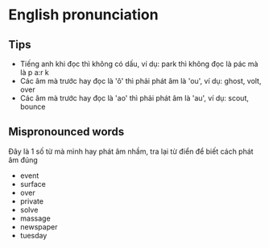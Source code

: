 # English pronunciation

## Tips

- Tiếng anh khi đọc thì không có dấu, ví dụ: park thì không đọc là pác mà là p a:r k
- Các âm mà trước hay đọc là 'ô' thì phải phát âm là 'ou', ví dụ: ghost, volt, over
- Các âm mà trước hay đọc là 'ao' thì phải phát âm là 'au', ví dụ: scout, bounce

## Mispronounced words

Đây là 1 số từ mà mình hay phát âm nhầm, tra lại từ điển để biết cách phát âm đúng

- event
- surface
- over
- private
- solve
- massage
- newspaper
- tuesday